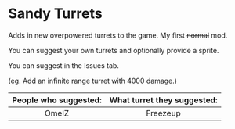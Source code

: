 # Sandy Turrets

Adds in new overpowered turrets to the game.
My first ~~normal~~ mod.

You can suggest your own turrets and optionally provide a sprite.

You can suggest in the Issues tab.

(eg. Add an infinite range turret with 4000 damage.)



|People who suggested:|What turret they suggested:|
|:---:|:---:|
OmelZ|Freezeup
